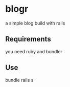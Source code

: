# blogr
a simple blog build with rails

## Requirements
you need ruby and bundler

## Use
bundle
rails s
